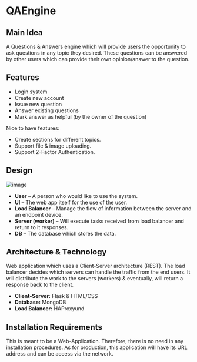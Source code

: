 # QAEngine


## Main Idea
A Questions & Answers engine which will provide users the opportunity to
ask questions in any topic they desired.
These questions can be answered by other users which can provide their own opinion/answer to the question.


## Features
- Login system
- Create new account
- Issue new question
- Answer existing questions
- Mark answer as helpful (by the owner of the question)

Nice to have features:
- Create sections for different topics.
- Support file & image uploading.
- Support 2-Factor Authentication.


## Design
![image](https://user-images.githubusercontent.com/85113161/188500779-71cf247c-1720-4a76-9eca-1e73fc2fa2e2.png)

- **User** – A person who would like to use the system.
- **UI** – The web app itself for the use of the user.
- **Load Balancer** – Manage the flow of information between the server and an endpoint device.
- **Server (worker)** – Will execute tasks received from load balancer and return to it responses.
- **DB** – The database which stores the data.


## Architecture & Technology
Web application which uses a Client-Server architecture (REST).
The load balancer decides which servers can handle the traffic from the end users.
It will distribute the work to the servers (workers) & eventually, will return a response back to the client.

- **Client-Server:** Flask & HTML/CSS
- **Database:** MongoDB
- **Load Balancer:** HAProxyund


## Installation Requirements
This is meant to be a Web-Application.
Therefore, there is no need in any installation procedures.
As for production, this application will have its URL address and can be access via the network.


